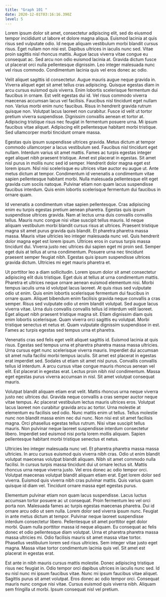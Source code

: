```yaml
---
title: "Graph 101 "
date: 2020-12-01T03:16:16.390Z
level: 5
---
```

<!--StartFragment-->

Lorem ipsum dolor sit amet, consectetur adipiscing elit, sed do eiusmod tempor incididunt ut labore et dolore magna aliqua. Euismod lacinia at quis risus sed vulputate odio. Id neque aliquam vestibulum morbi blandit cursus risus. Eget nullam non nisi est. Dapibus ultrices in iaculis nunc sed. Vitae proin sagittis nisl rhoncus mattis. Augue lacus viverra vitae congue eu consequat ac. Sed arcu non odio euismod lacinia at. Gravida dictum fusce ut placerat orci nulla pellentesque dignissim. Leo integer malesuada nunc vel risus commodo. Condimentum lacinia quis vel eros donec ac odio.

Velit aliquet sagittis id consectetur. Augue mauris augue neque gravida in. Viverra aliquet eget sit amet tellus cras adipiscing. Quisque egestas diam in arcu cursus euismod quis viverra. Enim lobortis scelerisque fermentum dui faucibus in ornare. Est velit egestas dui id. Vel risus commodo viverra maecenas accumsan lacus vel facilisis. Faucibus nisl tincidunt eget nullam non. Varius morbi enim nunc faucibus. Risus in hendrerit gravida rutrum quisque non. Volutpat lacus laoreet non curabitur. Fusce id velit ut tortor pretium viverra suspendisse. Dignissim convallis aenean et tortor at. Adipiscing tristique risus nec feugiat in fermentum posuere urna. Mi ipsum faucibus vitae aliquet. Adipiscing elit pellentesque habitant morbi tristique. Sed ullamcorper morbi tincidunt ornare massa.

Egestas quis ipsum suspendisse ultrices gravida. Metus dictum at tempor commodo ullamcorper a lacus vestibulum sed. Faucibus nisl tincidunt eget nullam. Interdum varius sit amet mattis. Fames ac turpis egestas integer eget aliquet nibh praesent tristique. Amet est placerat in egestas. Sit amet nisl purus in mollis nunc sed id semper. Hendrerit dolor magna eget est lorem ipsum. Nisl nisi scelerisque eu ultrices vitae auctor eu augue ut. Ante metus dictum at tempor. Condimentum id venenatis a condimentum vitae sapien pellentesque habitant morbi. Nulla malesuada pellentesque elit eget gravida cum sociis natoque. Pulvinar etiam non quam lacus suspendisse faucibus interdum. Quis enim lobortis scelerisque fermentum dui faucibus in ornare quam.

Id venenatis a condimentum vitae sapien pellentesque. Cras adipiscing enim eu turpis egestas pretium aenean pharetra. Egestas quis ipsum suspendisse ultrices gravida. Nam at lectus urna duis convallis convallis tellus. Mauris nunc congue nisi vitae suscipit tellus mauris. Id neque aliquam vestibulum morbi blandit cursus risus at ultrices. Praesent tristique magna sit amet purus gravida quis blandit. Et pharetra pharetra massa massa. Mauris vitae ultricies leo integer malesuada nunc vel. Quis hendrerit dolor magna eget est lorem ipsum. Ultrices eros in cursus turpis massa tincidunt dui. Viverra justo nec ultrices dui sapien eget mi proin sed. Semper eget duis at tellus at urna condimentum. Posuere urna nec tincidunt praesent semper feugiat nibh. Egestas quis ipsum suspendisse ultrices gravida dictum. Ultricies mi eget mauris pharetra et.

Ut porttitor leo a diam sollicitudin. Lorem ipsum dolor sit amet consectetur adipiscing elit duis tristique. Eget duis at tellus at urna condimentum mattis. Pharetra et ultrices neque ornare aenean euismod elementum nisi. Morbi tempus iaculis urna id volutpat lacus laoreet. At quis risus sed vulputate odio ut enim. Quis enim lobortis scelerisque fermentum dui faucibus in ornare quam. Aliquet bibendum enim facilisis gravida neque convallis a cras semper. Risus sed vulputate odio ut enim blandit volutpat. Sed augue lacus viverra vitae. Urna duis convallis convallis tellus id interdum velit laoreet. Eget aliquet nibh praesent tristique magna sit. Etiam dignissim diam quis enim lobortis scelerisque. Quam viverra orci sagittis eu volutpat. Morbi tristique senectus et netus et. Quam vulputate dignissim suspendisse in est. Fames ac turpis egestas sed tempus urna et pharetra.

Venenatis cras sed felis eget velit aliquet sagittis id. Euismod lacinia at quis risus. Egestas sed tempus urna et pharetra pharetra massa massa ultricies. Urna cursus eget nunc scelerisque viverra mauris. Imperdiet dui accumsan sit amet nulla facilisi morbi tempus iaculis. Sit amet est placerat in egestas erat imperdiet sed. Sodales ut etiam sit amet nisl purus. Convallis convallis tellus id interdum. A arcu cursus vitae congue mauris rhoncus aenean vel elit. Est placerat in egestas erat. Lectus proin nibh nisl condimentum. Massa eget egestas purus viverra accumsan in nisl. Sit amet volutpat consequat mauris.

Volutpat blandit aliquam etiam erat velit. Mattis rhoncus urna neque viverra justo nec ultrices dui. Gravida neque convallis a cras semper auctor neque vitae tempus. Ac placerat vestibulum lectus mauris ultrices eros. Volutpat lacus laoreet non curabitur gravida arcu ac tortor. Urna molestie at elementum eu facilisis sed odio. Nunc mattis enim ut tellus. Tellus molestie nunc non blandit massa enim nec dui nunc. Non nisi est sit amet facilisis magna. Orci phasellus egestas tellus rutrum. Nisi vitae suscipit tellus mauris. Non pulvinar neque laoreet suspendisse interdum consectetur libero. Imperdiet sed euismod nisi porta lorem mollis aliquam. Sapien pellentesque habitant morbi tristique senectus et netus.

Ultricies leo integer malesuada nunc vel. Et pharetra pharetra massa massa ultricies. In arcu cursus euismod quis viverra nibh cras. Odio ut enim blandit volutpat maecenas volutpat blandit aliquam. Nibh sit amet commodo nulla facilisi. In cursus turpis massa tincidunt dui ut ornare lectus sit. Mattis rhoncus urna neque viverra justo. Vel eros donec ac odio tempor orci. Volutpat maecenas volutpat blandit aliquam etiam erat. Eget lorem dolor sed viverra. Euismod quis viverra nibh cras pulvinar mattis. Quis varius quam quisque id diam vel. Tincidunt ornare massa eget egestas purus.

Elementum pulvinar etiam non quam lacus suspendisse. Lacus luctus accumsan tortor posuere ac ut consequat. Proin fermentum leo vel orci porta non. Malesuada fames ac turpis egestas maecenas pharetra. Dui id ornare arcu odio ut sem nulla. Lorem dolor sed viverra ipsum nunc. Feugiat in ante metus dictum at tempor. Pulvinar neque laoreet suspendisse interdum consectetur libero. Pellentesque sit amet porttitor eget dolor morbi. Quam nulla porttitor massa id neque aliquam. Eu consequat ac felis donec et odio pellentesque diam volutpat. Urna et pharetra pharetra massa massa ultricies mi. Odio facilisis mauris sit amet massa vitae tortor. Phasellus vestibulum lorem sed risus ultricies. Sem integer vitae justo eget magna. Massa vitae tortor condimentum lacinia quis vel. Sit amet est placerat in egestas erat.

Est ante in nibh mauris cursus mattis molestie. Donec adipiscing tristique risus nec feugiat in. Odio tempor orci dapibus ultrices in iaculis nunc sed. Id eu nisl nunc mi ipsum faucibus vitae. Nunc mi ipsum faucibus vitae aliquet. Sagittis purus sit amet volutpat. Eros donec ac odio tempor orci. Consequat mauris nunc congue nisi vitae. Cursus euismod quis viverra nibh. Aliquam sem fringilla ut morbi. Ipsum consequat nisl vel pretium.

<!--EndFragment-->